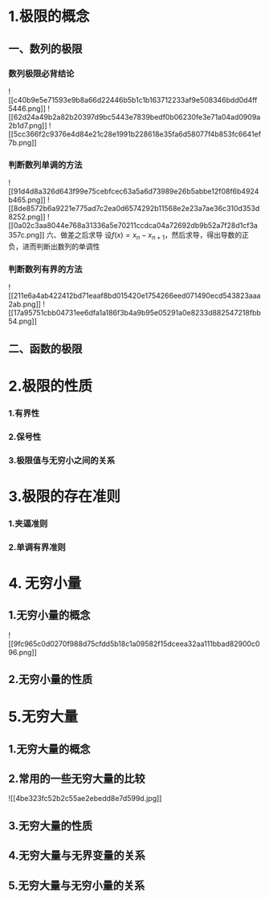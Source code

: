 # 1.极限的概念
## 一、数列的极限
### 数列极限必背结论
![[c40b9e5e71593e9b8a66d22446b5b1c1b163712233af9e508346bdd0d4ff5446.png]]	![[62d24a49b2a82b20397d9bc5443e7839bedf0b06230fe3e71a04ad0909a2b1d7.png]]
![[5cc366f2c9376e4d84e21c28e1991b228618e35fa6d58077f4b853fc6641ef7b.png]]
### 判断数列单调的方法
![[91d4d8a326d643f99e75cebfcec63a5a6d73989e26b5abbe12f08f6b4924b465.png]]
![[8de8572b6a9221e775ad7c2ea0d6574292b11568e2e23a7ae36c310d353d8252.png]]
![[0a02c3aa8044e768a31336a5e70211ccdca04a72692db9b52a7f28d1cf3a357c.png]]
	六、做差之后求导
		设$f(x)=x_n-x_{n+1}$，然后求导，得出导数的正负，进而判断出数列的单调性
### 判断数列有界的方法
![[211e6a4ab422412bd71eaaf8bd015420e1754266eed071490ecd543823aaa2ab.png]]
![[17a95751cbb04731ee6dfa1a186f3b4a9b95e05291a0e8233d882547218fbb54.png]]

## 二、函数的极限

# 2.极限的性质

### 1.有界性

### 2.保号性

### 3.极限值与无穷小之间的关系


# 3.极限的存在准则
### 1.夹逼准则
### 2.单调有界准则


# 4. 无穷小量

## 1.无穷小量的概念
![[9fc965c0d0270f988d75cfdd5b18c1a09582f15dceea32aa111bbad82900c096.png]]
## 2.无穷小量的性质

# 5.无穷大量

## 1.无穷大量的概念

## 2.常用的一些无穷大量的比较
![[4be323fc52b2c55ae2ebedd8e7d599d.jpg]]

## 3.无穷大量的性质

## 4.无穷大量与无界变量的关系

## 5.无穷大量与无穷小量的关系